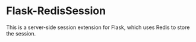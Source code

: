 # Flask-RedisSession
This is a server-side session extension for Flask, which uses Redis to store the session.

